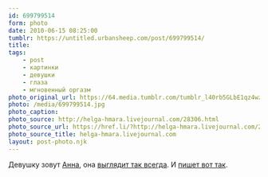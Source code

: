 ```yaml
---
id: 699799514
form: photo
date: 2010-06-15 08:25:00
tumblr: https://untitled.urbansheep.com/post/699799514/
title:
tags:
    - post
    - картинки
    - девушки
    - глаза
    - мгновенный оргазм
photo_original_url: https://64.media.tumblr.com/tumblr_l40rb5GLbE1qz4wzio1_540.jpg
photo: /media/699799514.jpg
photo_caption: 
photo_source: http://helga-hmara.livejournal.com/28306.html
photo_source_url: https://href.li/?http://helga-hmara.livejournal.com/28306.html
photo_source_title: helga-hmara.livejournal.com
layout: post-photo.njk
---
```


<p>Девушку зовут <a href="http://aristos.diary.ru/">Анна</a>, она <a href="http://www.flickr.com/photos/bokoni/sets/72157608432118806/detail/">выглядит так всегда</a>. И <a href="http://friendfeed.com/aristos">пишет вот так</a>.</p>
